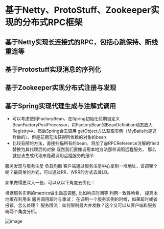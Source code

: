 # 基于Netty、ProtoStuff、Zookeeper实现的分布式RPC框架
## 基于Netty实现长连接式的RPC，包括心跳保持、断线重连等
## 基于Protostuff实现消息的序列化
## 基于Zookeeper实现分布式注册与发现
## 基于Spring实现代理生成与注解式调用
- 可以考虑使用FactoryBean，在Spring初始化前期自定义BeanFactoryPostProcessor，将FactoryBean的BeanDefinition动态放入Registry中，然后Spring会去调用
getObject方法获取实例（MyBatis也是这样做的）。但是前期无法获得所依赖的对象的bean
- 比较丑陋的方法，直接扫描所有的bean，将加了@RPCReference注解的field替换为其代理后的对象
既然我们要像调用本地方法那样调用远程服务， 那么就应该生成代理来隐藏调用远程服务的细节

服务发现与服务注册
负载均衡
客户端通过服务注册中心拿到一堆地址，该调哪个呢？最简单的方式，可以通过RR、WRR的方式去做LB。

如果做得更深入一些，可以从以下角度去优化：

根据服务实例的metrics做出动态调整, 比如响应时间等
利用一致性哈希， 提高本地缓存利用率
服务调用超时与重试： 在调用一个服务实例的时候，如果超时或者报错，怎么处理？
服务限流：如何限制最大并发数？这个又可以从客户端和服务端两个角度分析。

![image](http://markdown-1252651195.cossh.myqcloud.com/%E6%9C%AA%E5%91%BD%E5%90%8D%E6%96%87%E4%BB%B6%20%281%29.jpg)